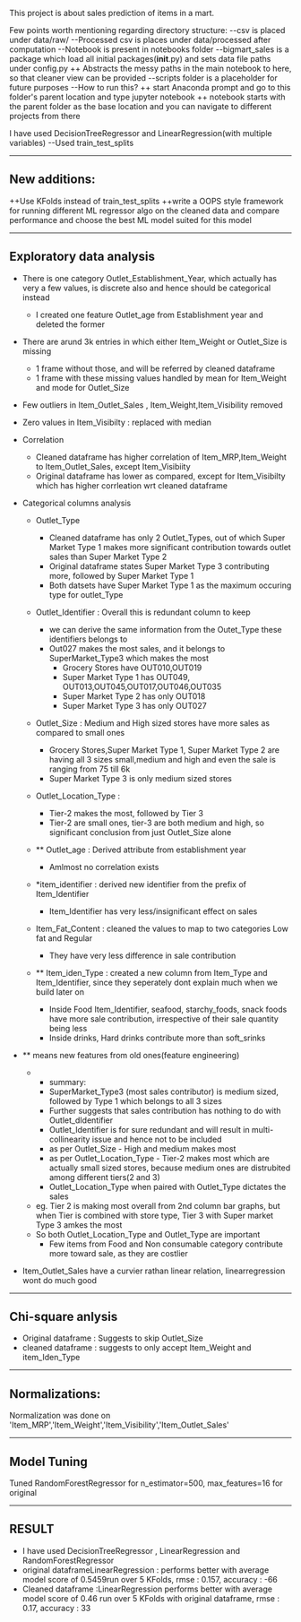 This project is about sales prediction of items in a mart.

Few points worth mentioning regarding directory structure:
--csv is placed under data/raw/
--Processed csv is places under data/processed after computation
--Notebook is present in notebooks folder
--bigmart_sales is a package which load all initial packages(__init__.py) and sets data file paths under config.py
  ++ Abstracts the messy paths in the main notebook to here, so that cleaner view can be provided
--scripts folder is a placeholder for future purposes
--How to run this?
  ++ start Anaconda prompt and go to this folder's parent location and type jupyter notebook
  ++ notebook starts with the parent folder as the base location and you can navigate to different projects from there


I have used DecisionTreeRegressor and LinearRegression(with multiple variables)
--Used train_test_splits 

---------------------------------------------------
New additions:
--------------------------------------------------
++Use KFolds instead of train_test_splits 
++write a OOPS style framework for running different ML regressor algo on the cleaned data and compare performance and choose the best ML model suited for this model

-------------------------------------------------- 
Exploratory data analysis
--------------------------------------------------
- There is one category Outlet_Establishment_Year, which actually has very a few values, is discrete also and hence should be categorical instead
	- I created one feature Outlet_age from Establishment year and deleted the former
- There are arund 3k entries in which either Item_Weight or Outlet_Size is missing
	- 1 frame without those, and will be referred by cleaned dataframe
	- 1 frame with these missing values handled by mean for Item_Weight and mode for Outlet_Size
- Few outliers in Item_Outlet_Sales , Item_Weight,Item_Visibility removed
- Zero values in Item_Visibilty : replaced with median

- Correlation
	- Cleaned dataframe has higher correlation of Item_MRP,Item_Weight to Item_Outlet_Sales, except Item_Visibiity
	- Original dataframe has lower as compared, except for Item_Visibilty which has higher corrleation wrt cleaned dataframe
- Categorical columns analysis
	- Outlet_Type
		- Cleaned dataframe has only 2 Outlet_Types, out of which Super Market Type 1 makes more significant contribution towards outlet sales than Super Market Type 2
		- Original dataframe states Super Market Type 3 contributing more, followed by Super Market Type 1 
		- Both datsets have Super Market Type 1 as the maximum occuring type for outlet_Type

	- Outlet_Identifier : Overall this is redundant column to keep
		- we can derive the same information from the Outet_Type these identifiers belongs to
		- Out027 makes the most sales, and it belongs to SuperMarket_Type3 which makes the most
		   - Grocery Stores have OUT010,OUT019
		   - Super Market Type 1 has OUT049, OUT013,OUT045,OUT017,OUT046,OUT035
		   - Super Market Type 2 has only OUT018
		   - Super Market Type 3 has only OUT027
	- Outlet_Size : Medium and High sized stores have more sales as compared to small ones
		- Grocery Stores,Super Market Type 1, Super Market Type 2 are having all 3 sizes small,medium and high and even the sale is ranging from 75 till 6k
		- Super Market Type 3 is only medium sized stores
	- Outlet_Location_Type : 
		- Tier-2 makes the most, followed by Tier 3
		- Tier-2 are small ones, tier-3 are both medium and high, so significant conclusion from just Outlet_Size alone
	- ** Outlet_age : Derived attribute from establishment year
		- Amlmost no correlation exists
	- *item_identifier : derived new identifier from the prefix of Item_Identifier
		- Item_Identifier has very less/insignificant effect on sales
	- Item_Fat_Content : cleaned the values to map to two categories Low fat and Regular
		- They have very less difference in sale contribution
	- ** Item_iden_Type : created a new column from Item_Type and Item_Identifier, since they seperately dont explain much when we build later on
		- Inside Food Item_Identifier, seafood, starchy_foods, snack foods have more sale contribution, irrespective of their sale quantity being less
		- Inside drinks, Hard drinks contribute more than soft_srinks
- ** means new features from old ones(feature engineering)  

   - - summary:
      - SuperMarket_Type3 (most sales contributor) is medium sized, followed by Type 1 which belongs to all 3 sizes
      - Further suggests that sales contribution has nothing to do with Outlet_dIdentifier
      - Outlet_Identifier is for sure redundant and will result in multi-collinearity issue and hence not to be included
      - as per Outlet_Size -  High and medium makes most
      - as per Outlet_Location_Type - Tier-2 makes most which are actually small sized stores, because medium ones are distrubited among different tiers(2 and 3)
      - Outlet_Location_Type when paired with Outlet_Type dictates the sales
	- eg. Tier 2 is making most overall from 2nd column bar graphs, but when Tier is combined with store type, Tier 3 with Super market Type 3 amkes the most
	- So both Outlet_Location_Type and Outlet_Type are important
      - Few items from Food and Non consumable category contribute more toward sale, as they are costlier

- Item_Outlet_Sales have a curvier rathan linear relation, linearregression wont do much good

-------------------------------------------------- 
Chi-square anlysis
--------------------------------------------------

- Original dataframe : Suggests to skip Outlet_Size
- cleaned dataframe : suggests to only accept Item_Weight and item_Iden_Type

-------------------------------------------------- 
Normalizations:
--------------------------------------------------
Normalization was done on 'Item_MRP','Item_Weight','Item_Visibility','Item_Outlet_Sales'

-------------------------------------------------- 
Model Tuning
--------------------------------------------------
Tuned RandomForestRegressor for n_estimator=500, max_features=16 for original

-------------------------------------------------- 
RESULT
--------------------------------------------------
- I have used DecisionTreeRegressor , LinearRegression and RandomForestRegressor
- original dataframeLinearRegression : performs better with average model score of 0.5459run over 5 KFolds, rmse : 0.157, accuracy : -66
- Cleaned dataframe :LinearRegression performs better with average model score of 0.46 run over 5 KFolds with original dataframe, rmse : 0.17, accuracy : 33


